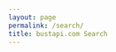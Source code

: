 ```yaml
---
layout: page
permalink: /search/
title: bustapi.com Search
---
```


<script async src="https://cse.google.com/cse.js?cx=79a6ab8c615846339"></script>
<div class="gcse-search"></div>
